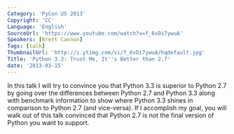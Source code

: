 ```yaml
---
Category: 'PyCon US 2013'
Copyright: 'CC'
Language: 'English'
SourceUrl: 'https://www.youtube.com/watch?v=f_6vDi7ywuA'
Speakers: [Brett Cannon]
Tags: [talk]
ThumbnailUrl: 'http://i.ytimg.com/vi/f_6vDi7ywuA/hqdefault.jpg'
Title: 'Python 3.3: Trust Me, It''s Better than 2.7'
date: '2013-03-15'
---
```

In this talk I will try to convince you that Python 3.3 is superior to Python 2.7 by going over the differences between Python 2.7 and Python 3.3 along with benchmark information to show where Python 3.3 shines in comparison to Python 2.7 (and vice-versa). If I accomplish my goal, you will walk out of this talk convinced that Python 2.7 is not the final version of Python you want to support.